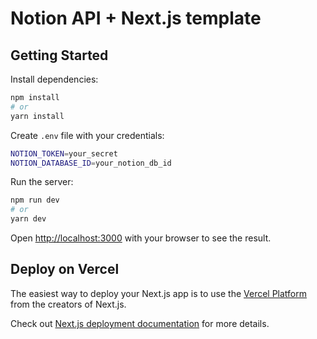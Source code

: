 # Notion API + Next.js template

## Getting Started

Install dependencies:

```bash
npm install
# or
yarn install
```

Create `.env` file with your credentials:

```bash
NOTION_TOKEN=your_secret
NOTION_DATABASE_ID=your_notion_db_id
```

Run the server:

```bash
npm run dev
# or
yarn dev
```

Open [http://localhost:3000](http://localhost:3000) with your browser to see the result.

## Deploy on Vercel

The easiest way to deploy your Next.js app is to use the [Vercel Platform](https://vercel.com/new?utm_medium=default-template&filter=next.js&utm_source=create-next-app&utm_campaign=create-next-app-readme) from the creators of Next.js.

Check out [Next.js deployment documentation](https://nextjs.org/docs/deployment) for more details.
